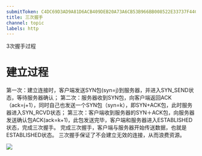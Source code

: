 ```yaml
---
submitToken: C4DC69D3AD9A81D6ACB409DEB20A73A6CB53B966BB008522E33737F44C63B4E7
title: 三次握手
channel: topic
labels: http
---
```


3次握手过程
<!-- title -->

# 建立过程

第一次：建立连接时，客户端发送SYN包(syn=j)到服务器，并进入SYN_SEND状态，等待服务器确认；
第二次：服务器收到SYN包，向客户端返回ACK（ack=j+1），同时自己也发送一个SYN包（syn=k），即SYN+ACK包，此时服务器进入SYN_RCVD状态；
第三次：客户端收到服务器的SYN＋ACK包，向服务器发送确认包ACK(ack=k+1)，此包发送完毕，客户端和服务器进入ESTABLISHED状态，完成三次握手。
完成三次握手，客户端与服务器开始传送数据，也就是ESTABLISHED状态。
三次握手保证了不会建立无效的连接，从而浪费资源。

![](https://image.avalon-zheng.xin/56eb55b8-b19f-4fcb-99b9-6ef11ee20078 "")
